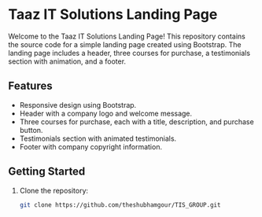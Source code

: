 # Taaz IT Solutions Landing Page

Welcome to the Taaz IT Solutions Landing Page! This repository contains the source code for a simple landing page created using Bootstrap. The landing page includes a header, three courses for purchase, a testimonials section with animation, and a footer.

## Features

- Responsive design using Bootstrap.
- Header with a company logo and welcome message.
- Three courses for purchase, each with a title, description, and purchase button.
- Testimonials section with animated testimonials.
- Footer with company copyright information.

## Getting Started

1. Clone the repository:

   ```bash
   git clone https://github.com/theshubhamgour/TIS_GROUP.git
